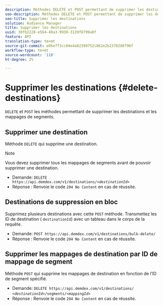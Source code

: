 ```yaml
---
description: Méthodes DELETE et POST permettant de supprimer les destinations et les mappages de segments.
seo-description: Méthodes DELETE et POST permettant de supprimer les destinations et les mappages de segments.
seo-title: Supprimer les destinations
solution: Audience Manager
title: Supprimer les destinations
uuid: 38fb2228-e564-49a3-9930-3139f8799a8f
feature: API
translation-type: tm+mt
source-git-commit: e05eff3cc04e4a82399752c862e2b2370286f96f
workflow-type: tm+mt
source-wordcount: '118'
ht-degree: 2%

---
```



# Supprimer les destinations {#delete-destinations}

`DELETE` et `POST` les méthodes permettant de supprimer les destinations et les mappages de segments.

<!-- r_delete_destinations_all.xml -->

## Supprimer une destination

Méthode `DELETE` qui supprime une destination.

>[!NOTE]
>
>Vous devez supprimer tous les mappages de segments avant de pouvoir supprimer une destination.

* Demande: `DELETE https://api.demdex.com/v1/destinations/`*`<destinationId>`*
* Réponse : Renvoie le code `204 No Content` en cas de réussite.

## Destinations de suppression en bloc

Supprimez plusieurs destinations avec cette `POST` méthode. Transmettez les ID de destination ( `destinationId`) avec un tableau dans le corps de la requête.

* Demande: `POST https://api.demdex.com/v1/destinations/bulk-delete/`
* Réponse : Renvoie le code `204 No Content` en cas de réussite.

## Supprimer les mappages de destination par ID de mappage de segment

Méthode `POST` qui supprime les mappages de destination en fonction de l’ID de segment spécifié.

* Demande: `DELETE https://api.demdex.com/v1/destinations/` *`<destinationId>`*`/segments/`*`<mappingId>`*
* Réponse : Renvoie le code `204 No Content` en cas de réussite.